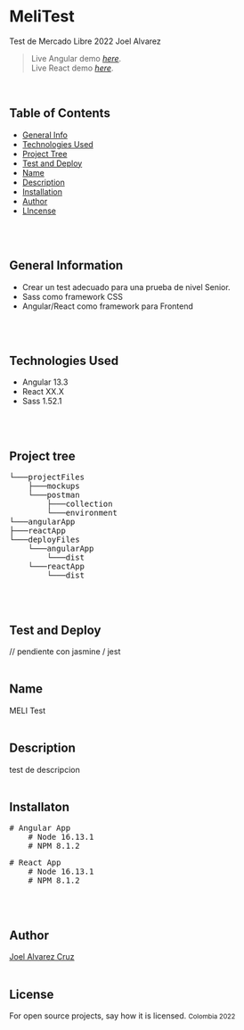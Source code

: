 # MeliTest

Test de Mercado Libre 2022 Joel Alvarez

> Live Angular demo [_here_](https://frontend-pal.github.io/angularApp/#/).<br>
> Live React demo [_here_](https://frontend-pal.github.io/reactApp/).

<br/>

## Table of Contents

- [General Info](#general-information)
- [Technologies Used](#technologies-used)
- [Project Tree](#project-tree)
- [Test and Deploy](#test-and-deploy)
- [Name](#name)
- [Description](#description)
- [Installation](#installaton)
- [Author](#author)
- [LIncense](#license)

<br/>
<br/>

## General Information

- Crear un test adecuado para una prueba de nivel Senior.
- Sass como framework CSS
- Angular/React como framework para Frontend
<br/>
<br/>

## Technologies Used

- Angular 13.3
- React XX.X
- Sass 1.52.1
<br/>
<br/>

## Project tree
<pre>
└───projectFiles
    ├───mockups
    └───postman
        ├───collection
        └───environment
└───angularApp
├───reactApp
└───deployFiles
    └───angularApp
        └───dist
    └───reactApp
        └───dist
</pre>
<br/>
<br/>

## Test and Deploy

// pendiente con jasmine / jest
<br/>
<br/>

## Name

MELI Test
<br/>
<br/>

## Description

test de descripcion
<br/>
<br/>

## Installaton
<pre>
# Angular App
    # Node 16.13.1
    # NPM 8.1.2
</pre>
<pre>
# React App
    # Node 16.13.1
    # NPM 8.1.2
</pre>
<br/>
<br/>

## Author

[Joel Alvarez Cruz](https://www.linkedin.com/in/joel-alvarez-ux/)
<br/>
<br/>

## License

For open source projects, say how it is licensed.
<small>Colombia 2022</small>